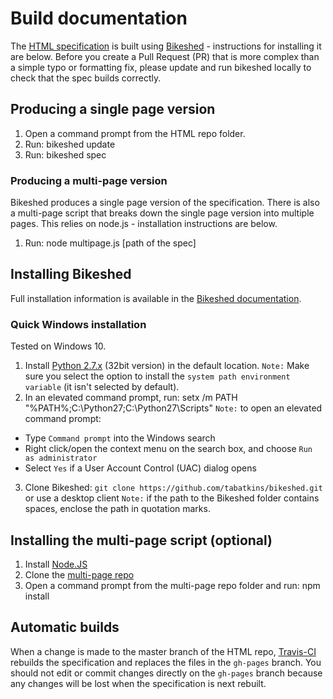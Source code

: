 # Build documentation

The [HTML specification](https://www.w3.org/TR/html52/) is built using [Bikeshed](https://github.com/tabatkins/bikeshed) - instructions for installing it are below.
Before you create a Pull Request (PR) that is more complex than a simple typo or formatting fix,
please update and run bikeshed locally to check that the spec builds correctly.

## Producing a single page version

1. Open a command prompt from the HTML repo folder.
2. Run: bikeshed update
3. Run: bikeshed spec

### Producing a multi-page version

Bikeshed produces a single page version of the specification. 
There is also a multi-page script that breaks down the single page version into multiple pages.
This relies on node.js - installation instructions are below.

1. Run: node multipage.js [path of the spec]

## Installing Bikeshed

Full installation information is available in the [Bikeshed documentation](https://tabatkins.github.io/bikeshed/).

### Quick Windows installation

Tested on Windows 10.

1. Install [Python 2.7.x](https://www.python.org/downloads/) (32bit version) in the default location.
  `Note:` Make sure you select the option to install the `system path environment variable` (it isn't selected by default).
2. In an elevated command prompt, run: setx /m PATH "%PATH%;C:\Python27;C:\Python27\Scripts"
  `Note:` to open an elevated command prompt:
  * Type `Command prompt` into the Windows search
  * Right click/open the context menu on the search box, and choose `Run as administrator`
  * Select `Yes` if a User Account Control (UAC) dialog opens
3. Clone Bikeshed: `git clone https://github.com/tabatkins/bikeshed.git` or use a desktop client
`Note:` if the path to the Bikeshed folder contains spaces, enclose the path in quotation marks.

## Installing the multi-page script (optional)

1. Install [Node.JS](https://nodejs.org)
2. Clone the [multi-page repo](https://github.com/adrianba/multipage)
3. Open a command prompt from the multi-page repo folder and run: npm install


## Automatic builds

When a change is made to the master branch of the HTML repo, [Travis-CI](https://travis-ci.org/) rebuilds the specification and replaces the files in the `gh-pages` branch.
You should not edit or commit changes directly on the `gh-pages` branch because any changes will be lost when the specification is next rebuilt.
